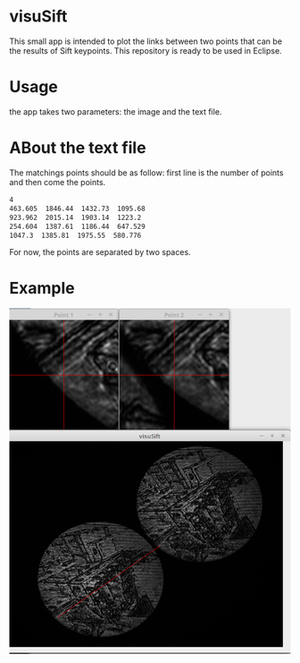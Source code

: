 # visuSift

This small app is intended to plot the links between two points that can be the results of Sift keypoints.
This repository is ready to be used in Eclipse.

# Usage

the app takes two parameters: the image and the text file.

# ABout the text file

The matchings points should be as follow: first line is the number of points and then come the points.

```
4
463.605  1846.44  1432.73  1095.68
923.962  2015.14  1903.14  1223.2
254.604  1387.61  1186.44  647.529
1047.3  1385.81  1975.55  580.776
```

For now, the points are separated by two spaces.

# Example

![Alt text](example.png?raw=true "Example")